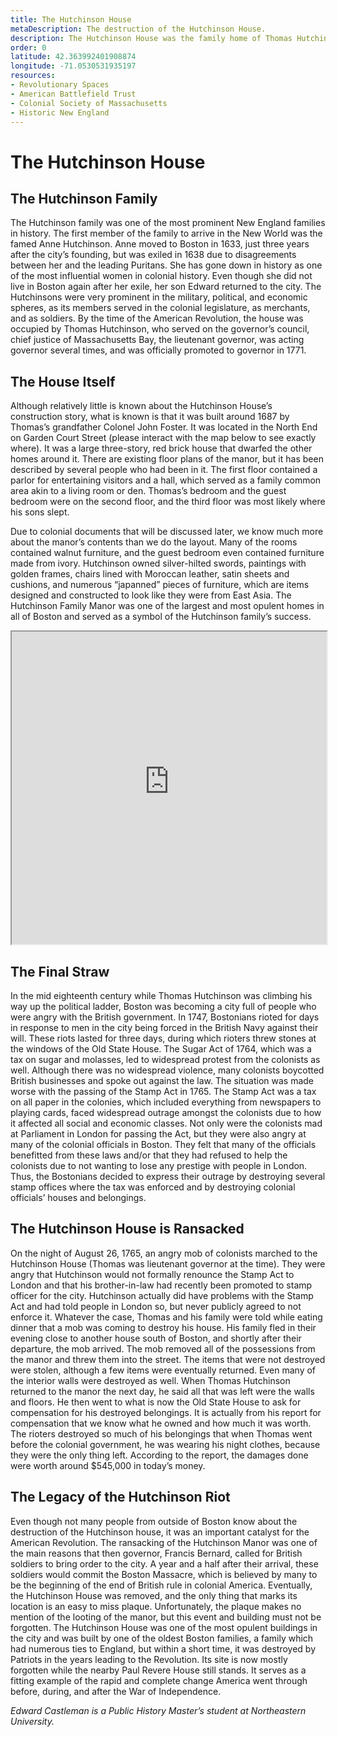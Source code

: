 ```yaml
---
title: The Hutchinson House
metaDescription: The destruction of the Hutchinson House.
description: The Hutchinson House was the family home of Thomas Hutchinson. Hutchinson served as the Chief Justince, Lieutenant Governor, then Governor of the Massahcusetts Bay Colony. A decade before the American Revolution officially began, the Hutchinson home was ransacked by rioters who were angry over the Stamp Act of 1765, which served as a sign of the troubles to come.
order: 0
latitude: 42.363992401908874 
longitude: -71.0530531935197
resources: 
- Revolutionary Spaces
- American Battlefield Trust
- Colonial Society of Massachusetts
- Historic New England
---
```


# The Hutchinson House #

## The Hutchinson Family ## 

The Hutchinson family was one of the most prominent New England families in history. The first member of the family to arrive in the New World was the famed Anne Hutchinson. Anne moved to Boston in 1633, just three years after the city’s founding, but was exiled in 1638 due to disagreements between her and the leading Puritans. She has gone down in history as one of the most influential women in colonial history. Even though she did not live in Boston again after her exile, her son Edward returned to the city. The Hutchinsons were very prominent in the military, political, and economic spheres, as its members served in the colonial legislature, as merchants, and as soldiers. By the time of the American Revolution, the house was occupied by Thomas Hutchinson, who served on the governor’s council, chief justice of Massachusetts Bay, the lieutenant governor, was acting governor several times, and was officially promoted to governor in 1771.   

<zoomable-image type="static-external" src="https://bpldcassets.blob.core.windows.net/derivatives/metadata/commonwealth-oai:4742bn573/image_thumbnail_300.jpg" alt="A portrait of Thomas Hutchinson when he was thirty." caption="Thomas Hutchinson in 1741."></zoomable-image>

## The House Itself ##

Although relatively little is known about the Hutchinson House’s construction story, what is known is that it was built around 1687 by Thomas’s grandfather Colonel John Foster. It was located in the North End on Garden Court Street (please interact with the map below to see exactly where). It was a large three-story, red brick house that dwarfed the other homes around it. There are existing floor plans of the manor, but it has been described by several people who had been in it. The first floor contained a parlor for entertaining visitors and a hall, which served as a family common area akin to a living room or den. Thomas’s bedroom and the guest bedroom were on the second floor, and the third floor was most likely where his sons slept. 

Due to colonial documents that will be discussed later, we know much more about the manor’s contents than we do the layout. Many of the rooms contained walnut furniture, and the guest bedroom even contained furniture made from ivory. Hutchinson owned silver-hilted swords, paintings with golden frames, chairs lined with Moroccan leather, satin sheets and cushions, and numerous “japanned” pieces of furniture, which are items designed and constructed to look like they were from East Asia. The Hutchinson Family Manor was one of the largest and most opulent homes in all of Boston and served as a symbol of the Hutchinson family’s success.

<iframe src="https://garrettdashnelson.github.io/panel-truck-shell/#hutchinson.json" width="100%" height="500">
</iframe>

<zoomable-image type="static-external" src="https://bpldcassets.blob.core.windows.net/derivatives/metadata/commonwealth-oai:t722jj59j/image_thumbnail_300.jpg" alt="Engraving of the Hutchinson House" caption="This is a mid-nineteenth century engraving of the Hutchinson House. The text underneath describes the home and its destruction by Patriots before the Revolution."></zoomable-image>

## The Final Straw ##

In the mid eighteenth century while Thomas Hutchinson was climbing his way up the political ladder, Boston was becoming a city full of people who were angry with the British government. In 1747, Bostonians rioted for days in response to men in the city being forced in the British Navy against their will. These riots lasted for three days, during which rioters threw stones at the windows of the Old State House. The Sugar Act of 1764, which was a tax on sugar and molasses, led to widespread protest from the colonists as well. Although there was no widespread violence, many colonists boycotted British businesses and spoke out against the law. The situation was made worse with the passing of the Stamp Act in 1765. The Stamp Act was a tax on all paper in the colonies, which included everything from newspapers to playing cards, faced widespread outrage amongst the colonists due to how it affected all social and economic classes. Not only were the colonists mad at Parliament in London for passing the Act, but they were also angry at many of the colonial officials in Boston. They felt that many of the officials benefitted from these laws and/or that they had refused to help the colonists due to not wanting to lose any prestige with people in London. Thus, the Bostonians decided to express their outrage by destroying several stamp offices where the tax was enforced and by destroying colonial officials’ houses and belongings. 

## The Hutchinson House is Ransacked ##

On the night of August 26, 1765, an angry mob of colonists marched to the Hutchinson House (Thomas was lieutenant governor at the time). They were angry that Hutchinson would not formally renounce the Stamp Act to London and that his brother-in-law had recently been promoted to stamp officer for the city. Hutchinson actually did have problems with the Stamp Act and had told people in London so, but never publicly agreed to not enforce it. Whatever the case, Thomas and his family were told while eating dinner that a mob was coming to destroy his house. His family fled in their evening close to another house south of Boston, and shortly after their departure, the mob arrived. The mob removed all of the possessions from the manor and threw them into the street. The items that were not destroyed were stolen, although a few items were eventually returned. Even many of the interior walls were destroyed as well. When Thomas Hutchinson returned to the manor the next day, he said all that was left were the walls and floors. He then went to what is now the Old State House to ask for compensation for his destroyed belongings. It is actually from his report for compensation that we know what he owned and how much it was worth. The rioters destroyed so much of his belongings that when Thomas went before the colonial government, he was wearing his night clothes, because they were the only thing left. According to the report, the damages done were worth around $545,000 in today’s money. 

<zoomable-image type="https://www.colonialsociety.org/sites/default/files/csm-volume88/csm-bostonfurniture-fig0801.jpg" alt="A drawing of the destruction of the Hutchinson House. Men are burning furniture in the street while others are throwing more furniture out of the windows." caption="A mid-nineteenth century engraving of the destruction of the Hutchinson House. Courtesy of the Colonial Society of Massachusetts."></zoomable-image>

## The Legacy of the Hutchinson Riot ##

Even though not many people from outside of Boston know about the destruction of the Hutchinson house, it was an important catalyst for the American Revolution. The ransacking of the Hutchinson Manor was one of the main reasons that then governor, Francis Bernard, called for British soldiers to bring order to the city. A year and a half after their arrival, these soldiers would commit the Boston Massacre, which is believed by many to be the beginning of the end of British rule in colonial America. Eventually, the Hutchinson House was removed, and the only thing that marks its location is an easy to miss plaque. Unfortunately, the plaque makes no mention of the looting of the manor, but this event and building must not be forgotten. The Hutchinson House was one of the most opulent buildings in the city and was built by one of the oldest Boston families, a family which had numerous ties to England, but within a short time, it was destroyed by Patriots in the years leading to the Revolution. Its site is now mostly forgotten while the nearby Paul Revere House still stands. It serves as a fitting example of the rapid and complete change America went through before, during, and after the War of Independence. 

<zoomable-image type="https://bpldcassets.blob.core.windows.net/derivatives/images/commonwealth:kw52mx31v/image_access_800.jpg" alt="A dark plaque against a brick building. It reads Here Stood the Mansion of Governor Thomas Hutchinson. Built About 1687." caption="The plaque that marks the site of the Hutchinson House."></zoomable-image>


*Edward Castleman is a Public History Master’s student at Northeastern University.*
